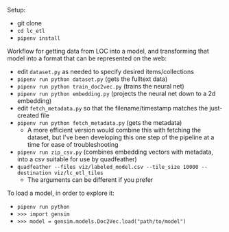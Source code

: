 Setup:
- git clone
- `cd lc_etl`
- `pipenv install`

Workflow for getting data from LOC into a model, and transforming that model into a format that can be represented on the web:

- edit `dataset.py` as needed to specify desired items/collections
- `pipenv run python dataset.py` (gets the fulltext data)
- `pipenv run python train_doc2vec.py` (trains the neural net)
- `pipenv run python embedding.py` (projects the neural net down to a 2d embedding)
- edit `fetch_metadata.py` so that the filename/timestamp matches the just-created file
- `pipenv run python fetch_metadata.py` (gets the metadata)
  - A more efficient version would combine this with fetching the dataset, but I've been developing this one step of the pipeline at a time for ease of troubleshooting
- `pipenv run zip_csv.py` (combines embedding vectors with metadata, into a csv suitable for use by quadfeather)
- `quadfeather --files viz/labeled_model.csv --tile_size 10000 --destination viz/lc_etl_tiles`
  - The arguments can be different if you prefer

To load a model, in order to explore it:
- `pipenv run python`
- `>>> import gensim`
- `>>> model = gensim.models.Doc2Vec.load("path/to/model")`
